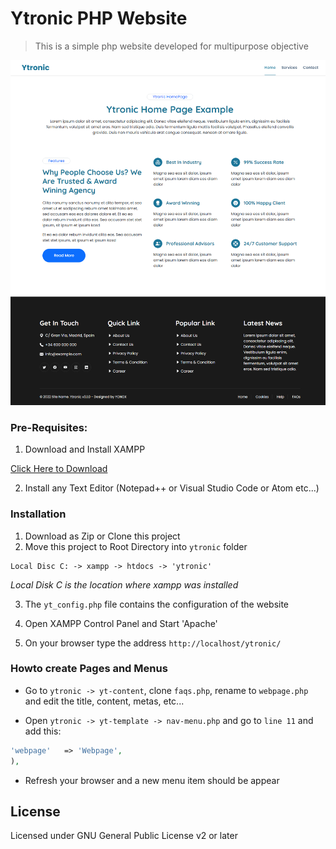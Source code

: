 # Ytronic PHP Website

> This is a simple php website developed for multipurpose objective

![Ytronic Preview](https://github.com/elyonox/ytronic-php-website/blob/main/screenshot.png)

### Pre-Requisites:

1. Download and Install XAMPP

[Click Here to Download](https://www.apachefriends.org/index.html)

2. Install any Text Editor (Notepad++ or Visual Studio Code or Atom etc...)

### Installation

1. Download as Zip or Clone this project
2. Move this project to Root Directory into `ytronic` folder
```
Local Disc C: -> xampp -> htdocs -> 'ytronic'
```
*Local Disk C is the location where xampp was installed*

3. The `yt_config.php` file contains the configuration of the website

4. Open XAMPP Control Panel and Start 'Apache'

5. On your browser type the address `http://localhost/ytronic/`

### Howto create Pages and Menus

- Go to `ytronic -> yt-content`, clone `faqs.php`, rename to `webpage.php` and edit the title, content, metas, etc... 

- Open `ytronic -> yt-template -> nav-menu.php` and go to `line 11` and add this:

```php
'webpage'	=> 'Webpage',
),
```

- Refresh your browser and a new menu item should be appear

License
-------

Licensed under GNU General Public License v2 or later
